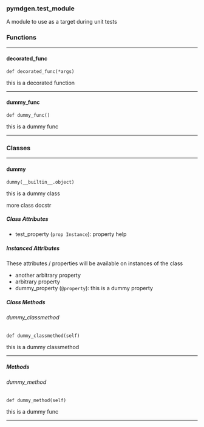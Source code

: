 ### pymdgen.test_module

A module to use as a target during unit tests

### Functions
---

#### decorated_func
`def decorated_func(*args)`

this is a decorated function 

---
#### dummy_func
`def dummy_func()`

this is a dummy func 

---
### Classes
---

#### dummy

```
dummy(__builtin__.object)
```

this is a dummy class


more class docstr


##### Class Attributes

- test_property (`prop Instance`): property help

##### Instanced Attributes

These attributes / properties will be available on instances of the class

- another arbitrary property
- arbitrary property
- dummy_property (`@property`): this is a dummy property

##### Class Methods

###### dummy_classmethod
`def dummy_classmethod(self)`

this is a dummy classmethod 

---

##### Methods

###### dummy_method
`def dummy_method(self)`

this is a dummy func 

---
